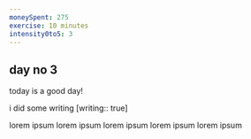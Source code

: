 ```yaml
---
moneySpent: 275
exercise: 10 minutes
intensity0to5: 3
---
```

## day no 3
today is a good day!
 

i did some writing [writing:: true]

lorem ipsum lorem ipsum lorem ipsum lorem ipsum lorem ipsum
